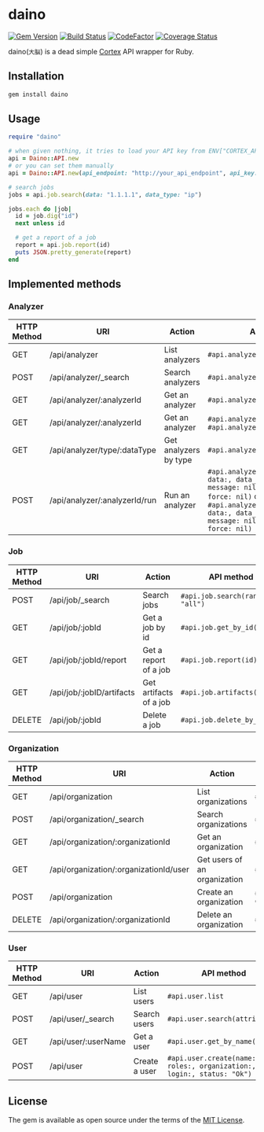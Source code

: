 # daino

[![Gem Version](https://badge.fury.io/rb/daino.svg)](https://badge.fury.io/rb/daino)
[![Build Status](https://travis-ci.org/ninoseki/daino.svg?branch=master)](https://travis-ci.org/ninoseki/daino)
[![CodeFactor](https://www.codefactor.io/repository/github/ninoseki/daino/badge)](https://www.codefactor.io/repository/github/ninoseki/daino)
[![Coverage Status](https://coveralls.io/repos/github/ninoseki/daino/badge.svg?branch=master)](https://coveralls.io/github/ninoseki/daino?branch=master)

daino(`大脳`) is a dead simple [Cortex](https://github.com/TheHive-Project/Cortex) API wrapper for Ruby.

## Installation

```bash
gem install daino
```

## Usage

```ruby
require "daino"

# when given nothing, it tries to load your API key from ENV["CORTEX_API_KEY"] & API endpoint from ENV["CORTEX_API_ENDPOINT"]
api = Daino::API.new
# or you can set them manually
api = Daino::API.new(api_endpoint: "http://your_api_endpoint", api_key: "yoru_api_key")

# search jobs
jobs = api.job.search(data: "1.1.1.1", data_type: "ip")

jobs.each do |job|
  id = job.dig("id")
  next unless id

  # get a report of a job
  report = api.job.report(id)
  puts JSON.pretty_generate(report)
end
```

## Implemented methods

### Analyzer

| HTTP Method | URI                           | Action                | API method                                                                                                                                                                                                     |
|-------------|-------------------------------|-----------------------|----------------------------------------------------------------------------------------------------------------------------------------------------------------------------------------------------------------|
| GET         | /api/analyzer                 | List analyzers        | `#api.analyzer.list`                                                                                                                                                                                           |
| POST        | /api/analyzer/_search         | Search analyzers      | `#api.analyzer.search(attributes)`                                                                                                                                                                             |
| GET         | /api/analyzer/:analyzerId     | Get an analyzer       | `#api.analyzer.get_by_id(id)`                                                                                                                                                                                  |
| GET         | /api/analyzer/:analyzerId     | Get an analyzer       | `#api.analyzer.get_by_id(id)` or `#api.analyzer.get_by_name(name)`                                                                                                                                             |
| GET         | /api/analyzer/type/:dataType  | Get analyzers by type | `#api.analyzer.get_by_type(type)`                                                                                                                                                                              |
| POST        | /api/analyzer/:analyzerId/run | Run an analyzer       | `#api.analyzer.run_by_id(id, data:, data_type:, tlp: 0, message: nil, parameters: nil, force: nil)` or `#api.analyzer.run_by_name(name, data:, data_type:, tlp: 0, message: nil, parameters: nil, force: nil)` |

### Job

| HTTP Method | URI                       | Action                 | API method                      |
|-------------|---------------------------|------------------------|---------------------------------|
| POST        | /api/job/_search          | Search jobs            | `#api.job.search(range: "all")` |
| GET         | /api/job/:jobId           | Get a job by id        | `#api.job.get_by_id(id)`        |
| GET         | /api/job/:jobId/report    | Get a report of a job  | `#api.job.report(id)`           |
| GET         | /api/job/:jobID/artifacts | Get artifacts of a job | `#api.job.artifacts(id)`        |
| DELETE      | /api/job/:jobId           | Delete a job           | `#api.job.delete_by_id(id)`     |

### Organization

| HTTP Method | URI                                    | Action                       | API method                                                        |
|-------------|----------------------------------------|------------------------------|-------------------------------------------------------------------|
| GET         | /api/organization                      | List organizations           | `#api.organization.list`                                          |
| POST        | /api/organization/_search              | Search organizations         | `#api.organization.search(attributes)`                            |
| GET         | /api/organization/:organizationId      | Get an organization          | `#api.organization.get_by_id(id)`                                 |
| GET         | /api/organization/:organizationId/user | Get users of an organization | `#api.organization.users(id)`                                     |
| POST        | /api/organization                      | Create an organization       | `#api.organization.create(name:, description:, status: "Active")` |
| DELETE      | /api/organization/:organizationId      | Delete an organization       | `#api.organization.delete_by_id(id)`                              |

### User

| HTTP Method | URI                 | Action        | API method                                                             |
|-------------|---------------------|---------------|------------------------------------------------------------------------|
| GET         | /api/user           | List users    | `#api.user.list`                                                       |
| POST        | /api/user/_search   | Search users  | `#api.user.search(attributes)`                                         |
| GET         | /api/user/:userName | Get a user    | `#api.user.get_by_name(name)`                                          |
| POST        | /api/user           | Create a user | `#api.user.create(name:, roles:, organization:, login:, status: "Ok")` |

## License

The gem is available as open source under the terms of the [MIT License](https://opensource.org/licenses/MIT).
